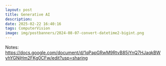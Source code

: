 ```yaml
---
layout: post
title: Generative AI
description:
date: 2025-02-22 16:40:16
tags: ComputerVision
image: img/postbanners/2024-08-07-convert-datetime2-bigint.png
---
```


Notes: https://docs.google.com/document/d/1qPapGRwM9RtvB85jYnQ7HJaqkBWyhYGNjHm2FKg0CFw/edit?usp=sharing